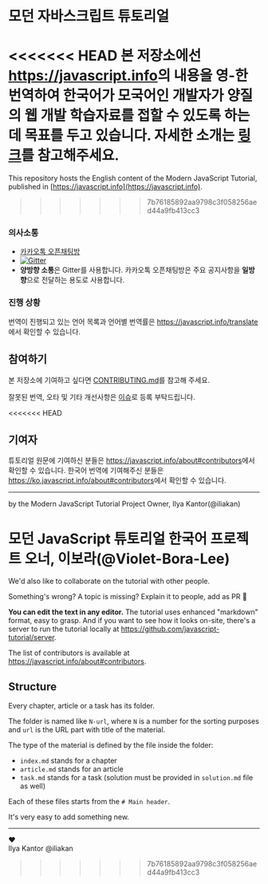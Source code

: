 # 모던 자바스크립트 튜토리얼

<<<<<<< HEAD
본 저장소에선 <https://javascript.info>의 내용을 영-한 번역하여 한국어가 모국어인 개발자가 양질의 웹 개발 학습자료를 접할 수 있도록 하는데 목표를 두고 있습니다. 자세한 소개는 [링크](https://medium.com/@violetboralee/%EB%AA%A8%EB%8D%98-javascript-%ED%8A%9C%ED%86%A0%EB%A6%AC%EC%96%BC-%ED%94%84%EB%A1%9C%EC%A0%9D%ED%8A%B8-4338630fef35)를 참고해주세요.
=======
This repository hosts the English content of the Modern JavaScript Tutorial, published in [https://javascript.info](https://javascript.info).
>>>>>>> 7b76185892aa9798c3f058256aed44a9fb413cc3

### 의사소통
- [카카오톡 오픈채팅방](https://open.kakao.com/o/gSBnoLab)
- [![Gitter](https://badges.gitter.im/javascript-tutorial/ko.javascript.info.svg)](https://gitter.im/javascript-tutorial/ko.javascript.info?utm_source=badge&utm_medium=badge&utm_campaign=pr-badge)
- **양방향 소통**은 Gitter를 사용합니다. 카카오톡 오픈채팅방은 주요 공지사항을 **일방향**으로 전달하는 용도로 사용합니다. 

### 진행 상황
번역이 진행되고 있는 언어 목록과 언어별 번역률은 <https://javascript.info/translate>에서 확인할 수 있습니다.

## 참여하기
본 저장소에 기여하고 싶다면 [CONTRIBUTING.md](https://github.com/javascript-tutorial/ko.javascript.info/blob/master/CONTRIBUTING.md)를 참고해 주세요.

잘못된 번역, 오타 및 기타 개선사항은 [이슈](https://github.com/javascript-tutorial/ko.javascript.info/issues)로 등록 부탁드립니다.

<<<<<<< HEAD
## 기여자
튜토리얼 원문에 기여하신 분들은 <https://javascript.info/about#contributors>에서 확인할 수 있습니다. 한국어 번역에 기여해주신 분들은 <https://ko.javascript.info/about#contributors>에서 확인할 수 있습니다.

---
by the Modern JavaScript Tutorial Project Owner, Ilya Kantor(@iliakan)

모던 JavaScript 튜토리얼 한국어 프로젝트 오너, 이보라(@Violet-Bora-Lee)
=======
We'd also like to collaborate on the tutorial with other people.

Something's wrong? A topic is missing? Explain it to people, add as PR 👏

**You can edit the text in any editor.** The tutorial uses enhanced "markdown" format, easy to grasp. And if you want to see how it looks on-site, there's a server to run the tutorial locally at <https://github.com/javascript-tutorial/server>.

The list of contributors is available at <https://javascript.info/about#contributors>.

## Structure

Every chapter, article or a task has its folder.

The folder is named like `N-url`, where `N` is a number for the sorting purposes and `url` is the URL part with title of the material.

The type of the material is defined by the file inside the folder:

  - `index.md` stands for a chapter
  - `article.md` stands for an article
  - `task.md` stands for a task (solution must be provided in `solution.md` file as well)

Each of these files starts from the `# Main header`.

It's very easy to add something new.

---  
♥  
Ilya Kantor @iliakan
>>>>>>> 7b76185892aa9798c3f058256aed44a9fb413cc3
